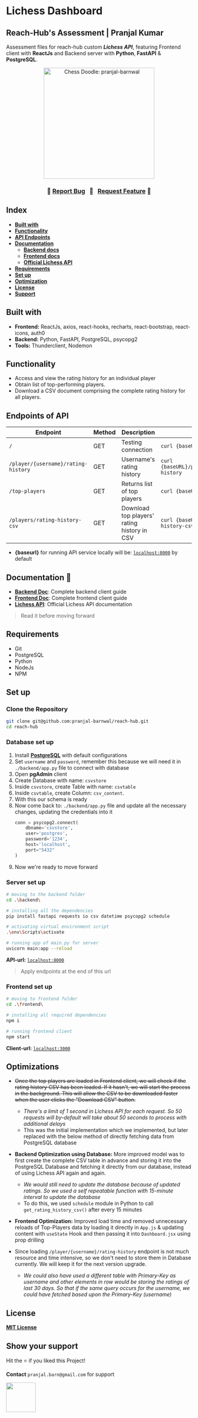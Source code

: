 # Lichess Dashboard 
## Reach-Hub's Assessment | Pranjal Kumar
Assessment files for reach-hub custom ***Lichess API***, featuring Frontend client with **ReactJs** and Backend server with **Python**, **FastAPI** & **PostgreSQL**. 

<div align="center">
<img alt="Chess Doodle: pranjal-barnwal" src="https://cdn.dribbble.com/users/872671/screenshots/2751155/linechessset2.gif" width="300"/>
</div>
<h3 align="center">
    🔹
    <a href="https://github.com/pranjal-barnwal/reach-hub/issues">Report Bug</a> &nbsp;
    🔹 &nbsp;
    <a href="https://github.com/pranjal-barnwal/reach-hub/issues">Request Feature</a>
    🔹
</h3>


## Index
- [**Built with**](#built-with)
- [**Functionality**](#functionality)
- [**API Endpoints**](#endpoints-of-api)
- [**Documentation**](#documentation-📃)
    - [**Backend docs**](https://github.com/pranjal-barnwal/reach-hub/blob/main/backend/README.md)
    - [**Frontend docs**](https://github.com/pranjal-barnwal/reach-hub/blob/main/frontend/README.md)
    - [**Official Lichess API**](https://lichess.org/api)
- [**Requirements**](#requirements)
- [**Set up**](#set-up)
- [**Optimization**](#optimizations)
- [**License**](#license)
- [**Support**](#show-your-support)


## Built with
- **Frontend:** ReactJs, axios, react-hooks, recharts, react-bootstrap, react-icons, auth0
- **Backend:** Python, FastAPI, PostgreSQL, psycopg2
- **Tools:** Thunderclient, Nodemon


## Functionality
- Access and view the rating history for an individual player
- Obtain list of top-performing players.
- Download a CSV document comprising the complete rating history for all players.

## Endpoints of API
| Endpoint                            | Method | Description                                      | Example                                      |
| ----------------------------------- | ------ | ------------------------------------------------ | -------------------------------------------- |
| `/`  | GET    | Testing connection                     | `curl {baseURL}/` |
| `/player/{username}/rating-history`  | GET    | Username's rating history                     | `curl {baseURL}/player/{username}/rating-history` |
| `/top-players`                      | GET    | Returns list of top players                          | `curl {baseURL}/top-players`     |
| `/players/rating-history-csv`        | GET    | Download top players' rating history in CSV         | `curl {baseURL}/players/rating-history-csv` |

- **{baseurl}** for running API service locally will be: [`localhost:8000`](http://localhost:8000) by default

## Documentation 📃
- [**Backend Doc**](https://github.com/pranjal-barnwal/reach-hub/blob/main/backend/README.md): Complete backend client guide
- [**Frontend Doc**](https://github.com/pranjal-barnwal/reach-hub/blob/main/frontend/README.md): Complete frontend client guide
- [**Lichess API**](https://lichess.org/api): Official Lichess API documentation

> Read it before moving forward

## Requirements
- Git
- PostgreSQL
- Python
- NodeJs
- NPM

## Set up
### Clone the Repository
```bash
git clone git@github.com:pranjal-barnwal/reach-hub.git
cd reach-hub
```

### Database set up
1. Install [**PostgreSQL**](https://www.postgresql.org/download/) with default configurations
1. Set `username` and `password`, remember this because we will need it in `./backend/app.py` file to connect with database
1. Open **pgAdmin** client
1. Create Database with name: `csvstore`
1. Inside `csvstore`, create Table with name: `csvtable`
1. Inside `csvtable`, create Column: `csv_content`. 
1. With this our schema is ready
1. Now come back to: `./backend/app.py` file and update all the necessary changes, updating the credentials into it
    ```py
    conn = psycopg2.connect(
        dbname='csvstore',
        user='postgres',
        password='1234',
        host='localhost',
        port="5432"
    )
    ```
1. Now we're ready to move forward 

### Server set up
```bash
# moving to the backend folder
cd .\backend\ 

# installing all the dependencies
pip install fastapi requests io csv datetime psycopg2 schedule

# activating virtual environment script
.\env\Scripts\activate

# running app of main.py for server
uvicorn main:app --reload
```
**API-url:** [`localhost:8000`](http://localhost:8000)
> Apply endpoints at the end of this url

### Frontend set up
```bash
# moving to frontend folder
cd .\frontend\ 

# installing all required dependencies
npm i

# running frontend client
npm start
```
**Client-url:** [`localhost:3000`](http://localhost:3000)


## Optimizations
- ~~Once the top players are loaded in Frontend client, we will check if the rating history CSV has been loaded. If it hasn't, we will start the process in the background. This will allow the CSV to be downloaded faster when the user clicks the "Download CSV" button.~~
    - *There's a limit of 1 second in Lichess API for each request. So 50 requests will by-default will take about 50 seconds to process with additional delays* 
    - This was the initial implementation which we implemented, but later replaced with the below method of directly fetching data from PostgreSQL database

- **Backend Optimization using Database:** More improved model was to first create the complete CSV table in advance and storing it into the PostgreSQL Database and fetching it directly from our database, instead of using Lichess API again and again.

    - *We would still need to update the database because of updated ratings. So we used a self repeatable function with 15-minute interval to update the database*
    - To do this, we used `schedule` module in Python to call `get_rating_history_csv()` after every 15 minutes

- **Frontend Optimization:** Improved load time and removed unnecessary reloads of Top-Players data by loading it directly in `App.js` & updating content with `useState` Hook and then passing it into `Dashboard.jsx` using prop drilling

- Since loading `/player/{username}/rating-history` endpoint is not much resource and time intensive, so we don't need to store them in Database currently. We will keep it for the next version upgrade. 
    - *We could also have used a different table with Primary-Key as username and other elements in row would be storing the ratings of last 30 days. So that if the same query occurs for the username, we could have fetched based upon the Primary-Key (username)*




## License
[**MIT License**](https://github.com/pranjal-barnwal/reach-hub/blob/main/license)


## Show your support
Hit the ⭐ if you liked this Project!

**Contact** `pranjal.barn@gmail.com` for support

<img src="https://media.giphy.com/media/mGcNjsfWAjY5AEZNw6/giphy.gif" width="80">